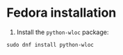 # Fedora installation

  1. Install the `python-wloc` package:
  ```
  sudo dnf install python-wloc
  ```
